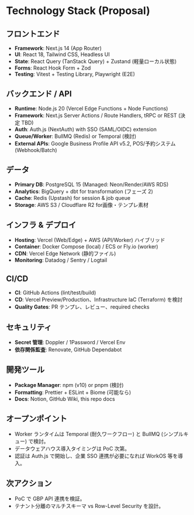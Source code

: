 # Technology Stack (Proposal)

## フロントエンド
- **Framework**: Next.js 14 (App Router)
- **UI**: React 18, Tailwind CSS, Headless UI
- **State**: React Query (TanStack Query) + Zustand (軽量ローカル状態)
- **Forms**: React Hook Form + Zod
- **Testing**: Vitest + Testing Library, Playwright (E2E)

## バックエンド / API
- **Runtime**: Node.js 20 (Vercel Edge Functions + Node Functions)
- **Framework**: Next.js Server Actions / Route Handlers, tRPC or REST (決定 TBD)
- **Auth**: Auth.js (NextAuth) with SSO (SAML/OIDC) extension
- **Queue/Worker**: BullMQ (Redis) or Temporal (検討)
- **External APIs**: Google Business Profile API v5.2, POS/予約システム (Webhook/Batch)

## データ
- **Primary DB**: PostgreSQL 15 (Managed: Neon/Render/AWS RDS)
- **Analytics**: BigQuery + dbt for transformation (フェーズ 2)
- **Cache**: Redis (Upstash) for session & job queue
- **Storage**: AWS S3 / Cloudflare R2 for画像・テンプレ素材

## インフラ & デプロイ
- **Hosting**: Vercel (Web/Edge) + AWS (API/Worker) ハイブリッド
- **Container**: Docker Compose (local) / ECS or Fly.io (worker)
- **CDN**: Vercel Edge Network (静的ファイル)
- **Monitoring**: Datadog / Sentry / Logtail

## CI/CD
- **CI**: GitHub Actions (lint/test/build)
- **CD**: Vercel Preview/Production、Infrastructure IaC (Terraform) を検討
- **Quality Gates**: PR テンプレ、レビュー、required checks

## セキュリティ
- **Secret 管理**: Doppler / 1Password / Vercel Env
- **依存関係監査**: Renovate, GitHub Dependabot

## 開発ツール
- **Package Manager**: npm (v10) or pnpm (検討)
- **Formatting**: Prettier + ESLint + Biome (可能なら)
- **Docs**: Notion, GitHub Wiki, this repo docs

## オープンポイント
- Worker ランタイムは Temporal (耐久ワークフロー) と BullMQ (シンプルキュー) で検討。
- データウェアハウス導入タイミングは PoC 次第。
- 認証は Auth.js で開始し、企業 SSO 連携が必要になれば WorkOS 等を導入。

## 次アクション
- PoC で GBP API 連携を検証。
- テナント分離のマルチスキーマ vs Row-Level Security を設計。
